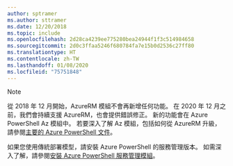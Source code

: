 ```yaml
---
author: sptramer
ms.author: sttramer
ms.date: 12/20/2018
ms.topic: include
ms.openlocfilehash: 2d28ca4239ee775280bea24944f1f3c514984658
ms.sourcegitcommit: 2d0c3ffaa5246f680784fa7e15b0d2536c27ff80
ms.translationtype: HT
ms.contentlocale: zh-TW
ms.lasthandoff: 01/08/2020
ms.locfileid: "75751848"
---
```

> [!NOTE]
> 
> 從 2018 年 12 月開始，AzureRM 模組不會再新增任何功能。 在 2020 年 12 月之前，我們會持續支援 AzureRM，也會提供錯誤修正。 新的功能會在 Azure PowerShell Az 模組中。 若要深入了解 Az 模組，包括如何從 AzureRM 升級，請參閱[主要的 Azure PowerShell 文件](/powershell/azure)。
>
> 如果您使用傳統部署模型，請安裝 Azure PowerShell 的服務管理版本。
> 如需深入了解，請參閱[安裝 Azure PowerShell 服務管理模組](/powershell/azure/servicemanagement/install-azure-ps)。
